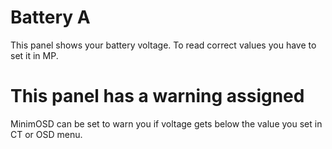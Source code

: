 # Battery A #

This panel shows your battery voltage.
To read correct values you have to set it in MP.

# This panel has a warning assigned #

MinimOSD can be set to warn you if voltage gets below the value you set in CT or OSD menu.